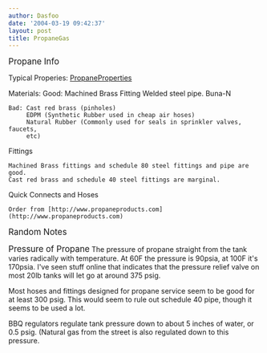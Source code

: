 ```yaml
---
author: Dasfoo
date: '2004-03-19 09:42:37'
layout: post
title: PropaneGas
---
```


<big>Propane Info</big>

Typical Properies: [PropaneProperties](PropaneProperties.html)

Materials: 
   Good: Machined Brass Fitting
         Welded steel pipe.
         Buna-N


    Bad: Cast red brass (pinholes)
         EDPM (Synthetic Rubber used in cheap air hoses)
         Natural Rubber (Commonly used for seals in sprinkler valves, faucets,
         etc)

Fittings 

    Machined Brass fittings and schedule 80 steel fittings and pipe are good.
    Cast red brass and schedule 40 steel fittings are marginal.

Quick Connects and Hoses 

    Order from [http://www.propaneproducts.com](http://www.propaneproducts.com)

<big>Random Notes</big>

<big>Pressure of Propane</big>
The pressure of propane straight from the tank varies radically with temperature.  At 60F the pressure is 90psia, at 100F it's 170psia.  I've seen stuff online that indicates that the 
pressure relief valve on most 20lb tanks will let go at around 375 psig.

Most hoses and fittings designed for propane service seem to be good for at least 300 psig.  This would seem to rule out schedule 40 pipe, though it seems to be used a lot.

BBQ regulators regulate tank pressure down to about 5 inches of water, or 0.5 psig.  (Natural
gas from the street is also regulated down to this pressure.







